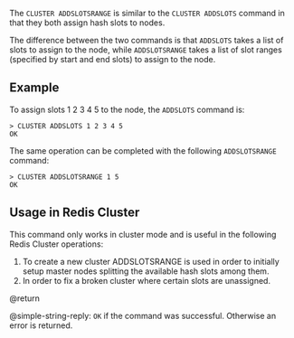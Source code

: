 The `CLUSTER ADDSLOTSRANGE` is similar to the `CLUSTER ADDSLOTS` command in that they both assign hash slots to nodes.

The difference between the two commands is that `ADDSLOTS` takes a list of slots to assign to the node, while `ADDSLOTSRANGE` takes a list of slot ranges (specified by start and end slots) to assign to the node.

## Example

To assign slots 1 2 3 4 5 to the node, the `ADDSLOTS` command is:

    > CLUSTER ADDSLOTS 1 2 3 4 5
    OK

The same operation can be completed with the following `ADDSLOTSRANGE` command:

    > CLUSTER ADDSLOTSRANGE 1 5
    OK


## Usage in Redis Cluster

This command only works in cluster mode and is useful in the following
Redis Cluster operations:

1. To create a new cluster ADDSLOTSRANGE is used in order to initially setup master nodes splitting the available hash slots among them.
2. In order to fix a broken cluster where certain slots are unassigned.

@return

@simple-string-reply: `OK` if the command was successful. Otherwise an error is returned.
